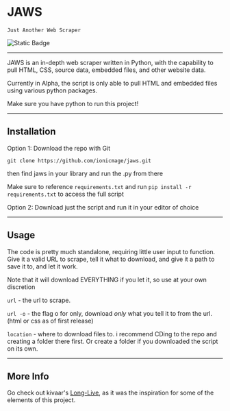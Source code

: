 # JAWS

```Just Another Web Scraper```

![Static Badge](https://img.shields.io/badge/Read_The_Docs!-red)

----

JAWS is an in-depth web scraper written in Python, with the capability to pull HTML, CSS, source data, embedded files, and other website data. 

Currently in Alpha, the script is only able to pull HTML and embedded files using various python packages.

Make sure you have python to run this project!

----

## Installation

Option 1: Download the repo with Git 

```git clone https://github.com/ionicmage/jaws.git```

then find jaws in your library and run the .py from there

Make sure to reference ```requirements.txt``` and run ```pip install -r requirements.txt``` to access the full script

Option 2: Download just the script and run it in your editor of choice

----

## Usage

The code is pretty much standalone, requiring little user input to function. Give it a valid URL to scrape, tell it what to download, and give it a path to save it to, and let it work.

Note that it will download EVERYTHING if you let it, so use at your own discretion


```url``` - the url to scrape. 

```url -o``` - the flag o for only, download *only* what you tell it to from the url. (html or css as of first release)

```location``` - where to download files to. i recommend CDing to the repo and creating a folder there first. Or create a folder if you downloaded the script on its own.

----

## More Info

Go check out kivaar's [Long-Live](https://github.com/kivaar/long-live), as it was the inspiration for some of the elements of this project.




    
